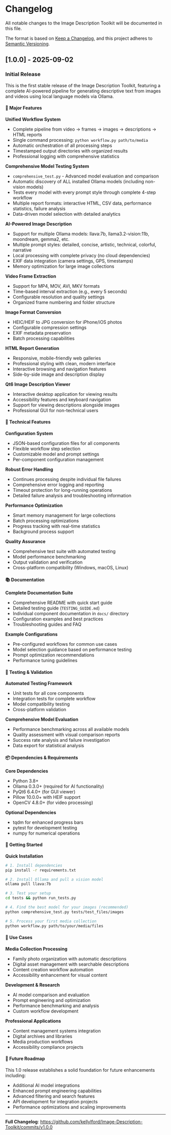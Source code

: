 # Changelog

All notable changes to the Image Description Toolkit will be documented in this file.

The format is based on [Keep a Changelog](https://keepachangelog.com/en/1.0.0/),
and this project adheres to [Semantic Versioning](https://semver.org/spec/v2.0.0.html).

## [1.0.0] - 2025-09-02

### Initial Release

This is the first stable release of the Image Description Toolkit, featuring a complete AI-powered pipeline for generating descriptive text from images and videos using local language models via Ollama.

#### 🌟 Major Features

**Unified Workflow System**
- Complete pipeline from video → frames → images → descriptions → HTML reports
- Single command processing: `python workflow.py path/to/media`
- Automatic orchestration of all processing steps
- Timestamped output directories with organized results
- Professional logging with comprehensive statistics

**Comprehensive Model Testing System**
- `comprehensive_test.py` - Advanced model evaluation and comparison
- Automatic discovery of ALL installed Ollama models (including non-vision models)
- Tests every model with every prompt style through complete 4-step workflow
- Multiple report formats: interactive HTML, CSV data, performance statistics, failure analysis
- Data-driven model selection with detailed analytics

**AI-Powered Image Description**
- Support for multiple Ollama models: llava:7b, llama3.2-vision:11b, moondream, gemma2, etc.
- Multiple prompt styles: detailed, concise, artistic, technical, colorful, narrative
- Local processing with complete privacy (no cloud dependencies)
- EXIF data integration (camera settings, GPS, timestamps)
- Memory optimization for large image collections

**Video Frame Extraction**
- Support for MP4, MOV, AVI, MKV formats
- Time-based interval extraction (e.g., every 5 seconds)
- Configurable resolution and quality settings
- Organized frame numbering and folder structure

**Image Format Conversion**
- HEIC/HEIF to JPG conversion for iPhone/iOS photos
- Configurable compression settings
- EXIF metadata preservation
- Batch processing capabilities

**HTML Report Generation**
- Responsive, mobile-friendly web galleries
- Professional styling with clean, modern interface
- Interactive browsing and navigation features
- Side-by-side image and description display

**Qt6 Image Description Viewer**
- Interactive desktop application for viewing results
- Accessibility features and keyboard navigation
- Support for viewing descriptions alongside images
- Professional GUI for non-technical users

#### 🔧 Technical Features

**Configuration System**
- JSON-based configuration files for all components
- Flexible workflow step selection
- Customizable model and prompt settings
- Per-component configuration management

**Robust Error Handling**
- Continues processing despite individual file failures
- Comprehensive error logging and reporting
- Timeout protection for long-running operations
- Detailed failure analysis and troubleshooting information

**Performance Optimization**
- Smart memory management for large collections
- Batch processing optimizations
- Progress tracking with real-time statistics
- Background process support

**Quality Assurance**
- Comprehensive test suite with automated testing
- Model performance benchmarking
- Output validation and verification
- Cross-platform compatibility (Windows, macOS, Linux)

#### 📚 Documentation

**Complete Documentation Suite**
- Comprehensive README with quick start guide
- Detailed testing guide (`TESTING_GUIDE.md`)
- Individual component documentation in `docs/` directory
- Configuration examples and best practices
- Troubleshooting guides and FAQ

**Example Configurations**
- Pre-configured workflows for common use cases
- Model selection guidance based on performance testing
- Prompt optimization recommendations
- Performance tuning guidelines

#### 🧪 Testing & Validation

**Automated Testing Framework**
- Unit tests for all core components
- Integration tests for complete workflow
- Model compatibility testing
- Cross-platform validation

**Comprehensive Model Evaluation**
- Performance benchmarking across all available models
- Quality assessment with visual comparison reports
- Success rate analysis and failure investigation
- Data export for statistical analysis

#### 📦 Dependencies & Requirements

**Core Dependencies**
- Python 3.8+
- Ollama 0.3.0+ (required for AI functionality)
- PyQt6 6.4.0+ (for GUI viewer)
- Pillow 10.0.0+ with HEIF support
- OpenCV 4.8.0+ (for video processing)

**Optional Dependencies**
- tqdm for enhanced progress bars
- pytest for development testing
- numpy for numerical operations

#### 🚀 Getting Started

**Quick Installation**
```bash
# 1. Install dependencies
pip install -r requirements.txt

# 2. Install Ollama and pull a vision model
ollama pull llava:7b

# 3. Test your setup
cd tests && python run_tests.py

# 4. Find the best model for your images (recommended)
python comprehensive_test.py tests/test_files/images

# 5. Process your first media collection
python workflow.py path/to/your/media/files
```

#### 🎯 Use Cases

**Media Collection Processing**
- Family photo organization with automatic descriptions
- Digital asset management with searchable descriptions
- Content creation workflow automation
- Accessibility enhancement for visual content

**Development & Research**
- AI model comparison and evaluation
- Prompt engineering and optimization
- Performance benchmarking and analysis
- Custom workflow development

**Professional Applications**
- Content management systems integration
- Digital archives and libraries
- Media production workflows
- Accessibility compliance projects

#### 🔮 Future Roadmap

This 1.0 release establishes a solid foundation for future enhancements including:
- Additional AI model integrations
- Enhanced prompt engineering capabilities
- Advanced filtering and search features
- API development for integration projects
- Performance optimizations and scaling improvements

---

**Full Changelog**: https://github.com/kellylford/Image-Description-Toolkit/commits/v1.0.0
